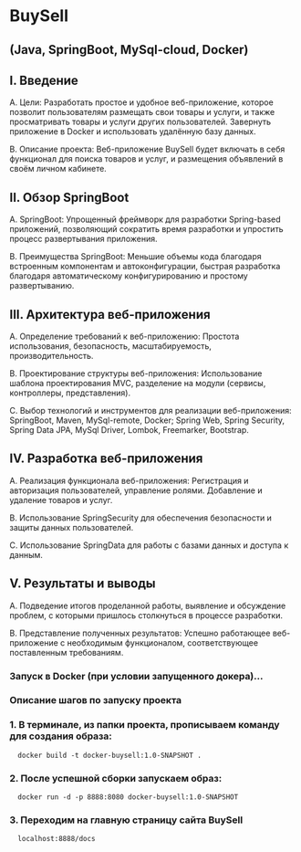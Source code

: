 # BuySell
## (Java, SpringBoot, MySql-cloud, Docker)

I. Введение
-----------------------------------------------

A. Цели: 
 Разработать простое и удобное веб-приложение, которое позволит пользователям размещать свои товары и услуги,
и также просматривать товары и услуги других пользователей. 
 Завернуть приложение в Docker и использовать удалённую базу данных.

B. Описание проекта: 
 Веб-приложение BuySell будет включать в себя функционал для поиска товаров и услуг, и размещения объявлений в своём личном кабинете.
   

II. Обзор SpringBoot
-----------------------------------------------

A. SpringBoot: 
 Упрощенный фреймворк для разработки Spring-based приложений, позволяющий сократить время разработки и упростить процесс развертывания приложения.

B. Преимущества SpringBoot: 
 Меньшие объемы кода благодаря встроенным компонентам и автоконфигурации, быстрая разработка благодаря автоматическому конфигурированию и простому развертыванию.
  

III. Архитектура веб-приложения
------------------------------------------------

A. Определение требований к веб-приложению: 
 Простота использования, безопасность, масштабируемость, производительность.

B. Проектирование структуры веб-приложения: 
 Использование шаблона проектирования MVC, разделение на модули (сервисы, контроллеры, представления).

C. Выбор технологий и инструментов для реализации веб-приложения: 
SpringBoot, Maven, MySql-remote, Docker; 
Spring Web, Spring Security, Spring Data JPA, MySql Driver, Lombok, Freemarker, Bootstrap.
  

IV. Разработка веб-приложения
-----------------------------------------------

A. Реализация функционала веб-приложения: 
 Регистрация и авторизация пользователей, управление ролями. Добавление и удаление товаров и услуг.

B. Использование SpringSecurity для обеспечения безопасности и защиты данных пользователей.

C. Использование SpringData для работы с базами данных и доступа к данным.
    

V. Результаты и выводы
----------------------------------------

A. Подведение итогов проделанной работы, выявление и обсуждение проблем, с которыми пришлось столкнуться в процессе разработки.

B. Представление полученных результатов: 
 Успешно работающее веб-приложение с необходимым функционалом, соответствующее поставленным требованиям.
  


### Запуск в Docker (при условии запущенного докера)...

### Описание шагов по запуску проекта

  ### 1. В терминале, из папки проекта, прописываем команду для создания образа: 
  
      docker build -t docker-buysell:1.0-SNAPSHOT .
      
  ### 2. После успешной сборки запускаем образ: 
  
      docker run -d -p 8888:8080 docker-buysell:1.0-SNAPSHOT

  ### 3. Переходим на главную страницу сайта BuySell
  
      localhost:8888/docs
 
